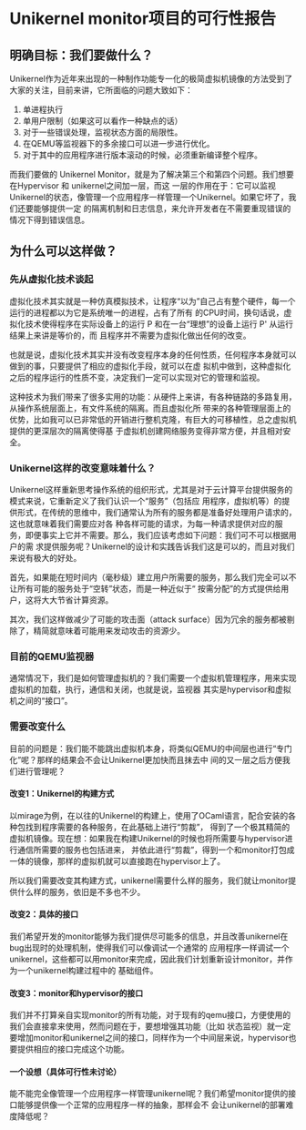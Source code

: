 # Unikernel monitor项目的可行性报告

## 明确目标：我们要做什么？

Unikernel作为近年来出现的一种制作功能专一化的极简虚拟机镜像的方法受到了大家的关注，目前来讲，它所面临的问题大致如下：

1. 单进程执行
2. 单用户限制（如果这可以看作一种缺点的话）
3. 对于一些错误处理，监视状态方面的局限性。
4. 在QEMU等监视器下的多余接口可以进一步进行优化。
5. 对于其中的应用程序进行版本滚动的时候，必须重新编译整个程序。

而我们要做的 Unikernel Monitor，就是为了解决第三个和第四个问题。我们想要在Hypervisor 和 unikernel之间加一层，而这
一层的作用在于：它可以监视Unikernel的状态，像管理一个应用程序一样管理一个Unikernel。如果它坏了，我们还要能够提供一定
的隔离机制和日志信息，来允许开发者在不需要重现错误的情况下得到错误信息。

## 为什么可以这样做？

### 先从虚拟化技术谈起

虚拟化技术其实就是一种仿真模拟技术，让程序“以为”自己占有整个硬件，每一个运行的进程都以为它是系统唯一的进程，占有了所有
的CPU时间，换句话说，虚拟化技术使得程序在实际设备上的运行 P 和在一台“理想”的设备上运行 P' 从运行结果上来讲是等价的，而
且程序并不需要为虚拟化做出任何的改变。

也就是说，虚拟化技术其实并没有改变程序本身的任何性质，任何程序本身就可以做到的事，只要提供了相应的虚拟化手段，就可以在虚
拟机中做到，这种虚拟化之后的程序运行的性质不变，决定我们一定可以实现对它的管理和监视。

这种技术为我们带来了很多实用的功能：从硬件上来讲，有各种链路的多路复用，从操作系统层面上，有文件系统的隔离。而且虚拟化所
带来的各种管理层面上的优势，比如我可以已非常低的开销进行整机克隆，有巨大的可移植性，总之虚拟机提供的更深层次的隔离使得基
于虚拟机创建网络服务变得非常方便，并且相对安全。

### Unikernel这样的改变意味着什么？

Unikernel这样重新思考操作系统的组织形式，尤其是对于云计算平台提供服务的模式来说，它重新定义了我们认识一个“服务”（包括应
用程序，虚拟机等）的提供形式，在传统的思维中，我们通常认为所有的服务都是准备好处理用户请求的，这也就意味着我们需要应对各
种各样可能的请求，为每一种请求提供对应的服务，即便事实上它并不需要。那么，我们应该考虑如下问题：我们可不可以根据用户的需
求提供服务呢？Unikernel的设计和实践告诉我们这是可以的，而且对我们来说有极大的好处。

首先，如果能在短时间内（毫秒级）建立用户所需要的服务，那么我们完全可以不让所有可能的服务处于“空转”状态，而是一种近似于“
按需分配”的方式提供给用户，这将大大节省计算资源。

其次，我们这样做减少了可能的攻击面（attack surface）因为冗余的服务都被剔除了，精简就意味着可能用来发动攻击的资源少。

### 目前的QEMU监视器

通常情况下，我们是如何管理虚拟机的？我们需要一个虚拟机管理程序，用来实现虚拟机的加载，执行，通信和关闭，也就是说，监视器
其实是hypervisor和虚拟机之间的“接口”。

### 需要改变什么

目前的问题是：我们能不能跳出虚拟机本身，将类似QEMU的中间层也进行“专门化”呢？那样的结果会不会让Unikernel更加快而且抹去中
间的又一层之后方便我们进行管理呢？

#### 改变1：Unikernel的构建方式

以mirage为例，在以往的Unikernel的构建上，使用了OCaml语言，配合安装的各种包找到程序需要的各种服务，在此基础上进行“剪裁”，
得到了一个极其精简的虚拟机镜像。现在想：如果我在构建Unikernel的时候也将所需要与hypervisor进行通信所需要的服务也包括进来，
并依此进行“剪裁”，得到一个和monitor打包成一体的镜像，那样的虚拟机就可以直接跑在hypervisor上了。

所以我们需要改变其构建方式，unikernel需要什么样的服务，我们就让monitor提供什么样的服务，依旧是不多也不少。

#### 改变2：具体的接口

我们希望开发的monitor能够为我们提供尽可能多的信息，并且改善unikernel在bug出现时的处理机制，使得我们可以像调试一个通常的
应用程序一样调试一个unikernel，这些都可以用monitor来完成，因此我们计划重新设计monitor，并作为一个unikernel构建过程中的
基础组件。

#### 改变3：monitor和hypervisor的接口

我们并不打算亲自实现monitor的所有功能，对于现有的qemu接口，方便使用的我们会直接拿来使用，然而问题在于，要想增强其功能（比如
状态监视）就一定要增加monitor和unikernel之间的接口，同样作为一个中间层来说，hypervisor也要提供相应的接口完成这个功能。

#### 一个设想（具体可行性未讨论）

能不能完全像管理一个应用程序一样管理unikernel呢？我们希望monitor提供的接口能够提供像一个正常的应用程序一样的抽象，那样会不
会让unikernel的部署难度降低呢？